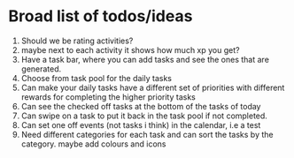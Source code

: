 # Broad list of todos/ideas

1. Should we be rating activities?
2. maybe next to each activity it shows how much xp you get?
3. Have a task bar, where you can add tasks and see the ones that are generated.
4. Choose from task pool for the daily tasks
5. Can make your daily tasks have a different set of priorities with different rewards for completing the higher
   priority tasks
6. Can see the checked off tasks at the bottom of the tasks of today
7. Can swipe on a task to put it back in the task pool if not completed.
8. Can set one off events (not tasks i think) in the calendar, i.e a test
9. Need different categories for each task and can sort the tasks by the category. maybe add colours and icons